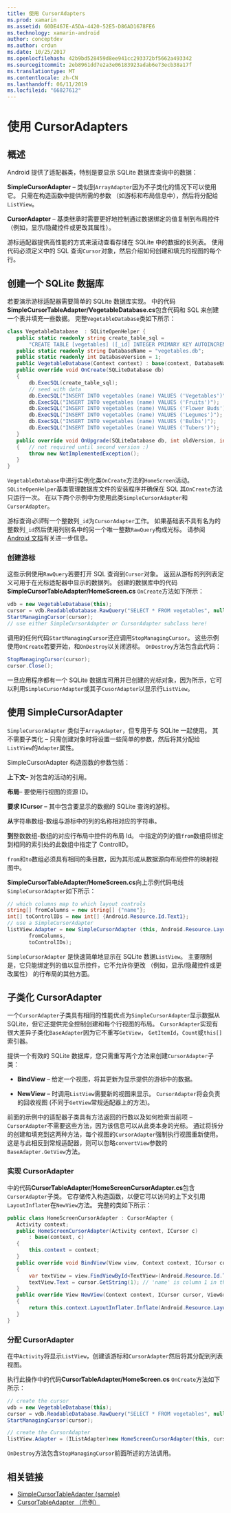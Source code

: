 ```yaml
---
title: 使用 CursorAdapters
ms.prod: xamarin
ms.assetid: 60DE467E-A5DA-4420-52E5-D86AD1678FE6
ms.technology: xamarin-android
author: conceptdev
ms.author: crdun
ms.date: 10/25/2017
ms.openlocfilehash: 42b9bd528459d8ee941cc293372bf5662a493342
ms.sourcegitcommit: 2eb8961dd7e2a3e06183923adab6e73ecb38a17f
ms.translationtype: MT
ms.contentlocale: zh-CN
ms.lasthandoff: 06/11/2019
ms.locfileid: "66827612"
---
```

# <a name="using-cursoradapters"></a>使用 CursorAdapters


## <a name="overview"></a>概述

Android 提供了适配器类，特别是要显示 SQLite 数据库查询中的数据：

 **SimpleCursorAdapter** – 类似到`ArrayAdapter`因为不子类化的情况下可以使用它。 只需在构造函数中提供所需的参数 （如游标和布局信息中），然后将分配给`ListView`。

 **CursorAdapter** – 基类继承时需要更好地控制通过数据绑定的值复制到布局控件 （例如，显示/隐藏控件或更改其属性）。

游标适配器提供高性能的方式来滚动查看存储在 SQLite 中的数据的长列表。 使用代码必须定义中的 SQL 查询`Cursor`对象，然后介绍如何创建和填充的视图的每个行。


## <a name="creating-an-sqlite-database"></a>创建一个 SQLite 数据库

若要演示游标适配器需要简单的 SQLite 数据库实现。 中的代码**SimpleCursorTableAdapter/VegetableDatabase.cs**包含代码和 SQL 来创建一个表并填充一些数据。
完整`VegetableDatabase`类如下所示：

```csharp
class VegetableDatabase  : SQLiteOpenHelper {
   public static readonly string create_table_sql =
       "CREATE TABLE [vegetables] ([_id] INTEGER PRIMARY KEY AUTOINCREMENT NOT NULL UNIQUE, [name] TEXT NOT NULL UNIQUE)";
   public static readonly string DatabaseName = "vegetables.db";
   public static readonly int DatabaseVersion = 1;
   public VegetableDatabase(Context context) : base(context, DatabaseName, null, DatabaseVersion) { }
   public override void OnCreate(SQLiteDatabase db)
   {
       db.ExecSQL(create_table_sql);
       // seed with data
       db.ExecSQL("INSERT INTO vegetables (name) VALUES ('Vegetables')");
       db.ExecSQL("INSERT INTO vegetables (name) VALUES ('Fruits')");
       db.ExecSQL("INSERT INTO vegetables (name) VALUES ('Flower Buds')");
       db.ExecSQL("INSERT INTO vegetables (name) VALUES ('Legumes')");
       db.ExecSQL("INSERT INTO vegetables (name) VALUES ('Bulbs')");
       db.ExecSQL("INSERT INTO vegetables (name) VALUES ('Tubers')");
   }
   public override void OnUpgrade(SQLiteDatabase db, int oldVersion, int newVersion)
   {   // not required until second version :)
       throw new NotImplementedException();
   }
}
```

`VegetableDatabase`中进行实例化类`OnCreate`方法的`HomeScreen`活动。 `SQLiteOpenHelper`基类管理数据库文件的安装程序并确保在 SQL 其`OnCreate`方法只运行一次。 在以下两个示例中为使用此类`SimpleCursorAdapter`和`CursorAdapter`。

游标查询*必须*有一个整数列`_id`为`CursorAdapter`工作。 如果基础表不具有名为的整数列`_id`然后使用列别名中的另一个唯一整数`RawQuery`构成光标。 请参阅[Android 文档](https://developer.xamarin.com/api/type/Android.Widget.CursorAdapter/)有关进一步信息。


### <a name="creating-the-cursor"></a>创建游标

这些示例使用`RawQuery`若要打开 SQL 查询到`Cursor`对象。 返回从游标的列列表定义可用于在光标适配器中显示的数据列。 创建的数据库中的代码**SimpleCursorTableAdapter/HomeScreen.cs** `OnCreate`方法如下所示：

```csharp
vdb = new VegetableDatabase(this);
cursor = vdb.ReadableDatabase.RawQuery("SELECT * FROM vegetables", null); // cursor query
StartManagingCursor(cursor);
// use either SimpleCursorAdapter or CursorAdapter subclass here!
```

调用的任何代码`StartManagingCursor`还应调用`StopManagingCursor`。 这些示例使用`OnCreate`若要开始，和`OnDestroy`以关闭游标。 `OnDestroy`方法包含此代码：

```csharp
StopManagingCursor(cursor);
cursor.Close();
```

一旦应用程序都有一个 SQLite 数据库可用并已创建的光标对象，因为所示，它可以利用`SimpleCursorAdapter`或其子`CusorAdapter`以显示行`ListView`。


## <a name="using-simplecursoradapter"></a>使用 SimpleCursorAdapter

`SimpleCursorAdapter` 类似于`ArrayAdapter`，但专用于与 SQLite 一起使用。 其不需要子类化 – 只需创建对象时将设置一些简单的参数，然后将其分配给`ListView`的`Adapter`属性。

SimpleCursorAdapter 构造函数的参数包括：

 **上下文**– 对包含的活动的引用。

 **布局**– 要使用行视图的资源 ID。

 **要求 ICursor** – 其中包含要显示的数据的 SQLite 查询的游标。

 **从**字符串数组-数组与游标中的列的名称相对应的字符串。

 **到**整数数组-数组的对应行布局中控件的布局 Id。 中指定的列的值`from`数组将绑定到相同的索引处的此数组中指定了 ControlID。

`from`和`to`数组必须具有相同的条目数，因为其形成从数据源向布局控件的映射视图中。

**SimpleCursorTableAdapter/HomeScreen.cs**向上示例代码电线`SimpleCursorAdapter`如下所示：

```csharp
// which columns map to which layout controls
string[] fromColumns = new string[] {"name"};
int[] toControlIDs = new int[] {Android.Resource.Id.Text1};
// use a SimpleCursorAdapter
listView.Adapter = new SimpleCursorAdapter (this, Android.Resource.Layout.SimpleListItem1, cursor,
       fromColumns,
       toControlIDs);
```

`SimpleCursorAdapter` 是快速简单地显示在 SQLite 数据`ListView`。 主要限制是，它只能绑定列的值以显示控件，它不允许你更改 （例如，显示/隐藏控件或更改属性） 的行布局的其他方面。


## <a name="subclassing-cursoradapter"></a>子类化 CursorAdapter

一个`CursorAdapter`子类具有相同的性能优点为`SimpleCursorAdapter`显示数据从 SQLite，但它还提供完全控制创建和每个行视图的布局。 `CursorAdapter`实现有很大差异子类化`BaseAdapter`因为它不重写`GetView`， `GetItemId`，`Count`或`this[]`索引器。

提供一个有效的 SQLite 数据库，您只需重写两个方法来创建`CursorAdapter`子类：

- **BindView** – 给定一个视图，将其更新为显示提供的游标中的数据。

- **NewView** – 时调用`ListView`需要新的视图来显示。 `CursorAdapter`将会负责的回收视图 (不同于`GetView`常规适配器上的方法)。

前面的示例中的适配器子类具有方法返回的行数以及如何检索当前项 –`CursorAdapter`不需要这些方法，因为该信息可以从此类本身的光标。 通过将拆分的创建和填充到这两种方法，每个视图的`CursorAdapter`强制执行视图重新使用。 这是与此相反到常规适配器，则可以忽略`convertView`参数的`BaseAdapter.GetView`方法。


### <a name="implementing-the-cursoradapter"></a>实现 CursorAdapter

中的代码**CursorTableAdapter/HomeScreenCursorAdapter.cs**包含`CursorAdapter`子类。 它存储传入构造函数，以便它可以访问的上下文引用`LayoutInflater`在`NewView`方法。 完整的类如下所示：

```csharp
public class HomeScreenCursorAdapter : CursorAdapter {
   Activity context;
   public HomeScreenCursorAdapter(Activity context, ICursor c)
       : base(context, c)
   {
       this.context = context;
   }
   public override void BindView(View view, Context context, ICursor cursor)
   {
       var textView = view.FindViewById<TextView>(Android.Resource.Id.Text1);
       textView.Text = cursor.GetString(1); // 'name' is column 1 in the cursor query
   }
   public override View NewView(Context context, ICursor cursor, ViewGroup parent)
   {
       return this.context.LayoutInflater.Inflate(Android.Resource.Layout.SimpleListItem1, parent, false);
   }
}
```


### <a name="assigning-the-cursoradapter"></a>分配 CursorAdapter

在中`Activity`将显示`ListView`，创建该游标和`CursorAdapter`然后将其分配到列表视图。

执行此操作中的代码**CursorTableAdapter/HomeScreen.cs** `OnCreate`方法如下所示：

```csharp
// create the cursor
vdb = new VegetableDatabase(this);
cursor = vdb.ReadableDatabase.RawQuery("SELECT * FROM vegetables", null);
StartManagingCursor(cursor);

// create the CursorAdapter
listView.Adapter = (IListAdapter)new HomeScreenCursorAdapter(this, cursor, false);
```

`OnDestroy`方法包含`StopManagingCursor`前面所述的方法调用。



## <a name="related-links"></a>相关链接

- [SimpleCursorTableAdapter (sample)](https://developer.xamarin.com/samples/monodroid/SimpleCursorTableAdapter/)
- [CursorTableAdapter （示例）](https://developer.xamarin.com/samples/monodroid/CursorTableAdapter/)
